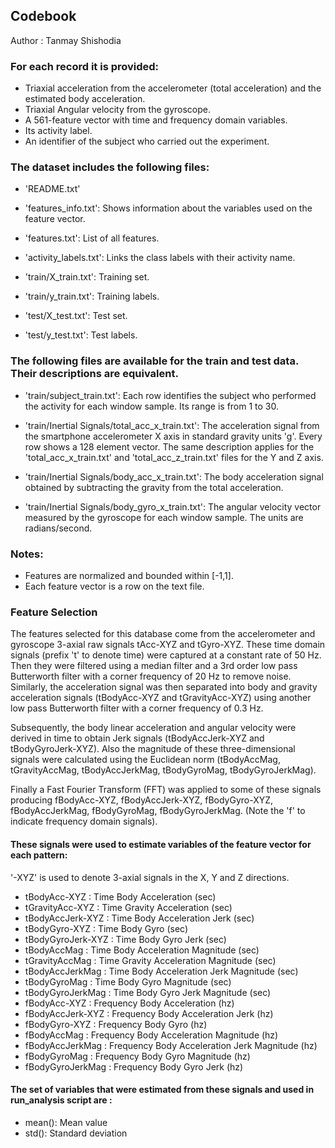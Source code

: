 ## Codebook
Author : Tanmay Shishodia

### For each record it is provided:

- Triaxial acceleration from the accelerometer (total acceleration) and the estimated body acceleration.
- Triaxial Angular velocity from the gyroscope. 
- A 561-feature vector with time and frequency domain variables. 
- Its activity label. 
- An identifier of the subject who carried out the experiment.

### The dataset includes the following files:

- 'README.txt'

- 'features_info.txt': Shows information about the variables used on the feature vector.

- 'features.txt': List of all features.

- 'activity_labels.txt': Links the class labels with their activity name.

- 'train/X_train.txt': Training set.

- 'train/y_train.txt': Training labels.

- 'test/X_test.txt': Test set.

- 'test/y_test.txt': Test labels.

### The following files are available for the train and test data. Their descriptions are equivalent. 

- 'train/subject_train.txt': Each row identifies the subject who performed the activity for each window sample. Its range is from 1 to 30. 

- 'train/Inertial Signals/total_acc_x_train.txt': The acceleration signal from the smartphone accelerometer X axis in standard gravity units 'g'. Every row shows a 128 element vector. The same description applies for the 'total_acc_x_train.txt' and 'total_acc_z_train.txt' files for the Y and Z axis. 

- 'train/Inertial Signals/body_acc_x_train.txt': The body acceleration signal obtained by subtracting the gravity from the total acceleration. 

- 'train/Inertial Signals/body_gyro_x_train.txt': The angular velocity vector measured by the gyroscope for each window sample. The units are radians/second. 

### Notes: 

- Features are normalized and bounded within [-1,1].
- Each feature vector is a row on the text file.

### Feature Selection 

The features selected for this database come from the accelerometer and gyroscope 3-axial raw signals tAcc-XYZ and tGyro-XYZ. These time domain signals (prefix 't' to denote time) were captured at a constant rate of 50 Hz. Then they were filtered using a median filter and a 3rd order low pass Butterworth filter with a corner frequency of 20 Hz to remove noise. Similarly, the acceleration signal was then separated into body and gravity acceleration signals (tBodyAcc-XYZ and tGravityAcc-XYZ) using another low pass Butterworth filter with a corner frequency of 0.3 Hz. 

Subsequently, the body linear acceleration and angular velocity were derived in time to obtain Jerk signals (tBodyAccJerk-XYZ and tBodyGyroJerk-XYZ). Also the magnitude of these three-dimensional signals were calculated using the Euclidean norm (tBodyAccMag, tGravityAccMag, tBodyAccJerkMag, tBodyGyroMag, tBodyGyroJerkMag). 

Finally a Fast Fourier Transform (FFT) was applied to some of these signals producing fBodyAcc-XYZ, fBodyAccJerk-XYZ, fBodyGyro-XYZ, fBodyAccJerkMag, fBodyGyroMag, fBodyGyroJerkMag. (Note the 'f' to indicate frequency domain signals). 

#### These signals were used to estimate variables of the feature vector for each pattern:  
'-XYZ' is used to denote 3-axial signals in the X, Y and Z directions.

- tBodyAcc-XYZ : Time Body Acceleration (sec)
- tGravityAcc-XYZ : Time Gravity Acceleration (sec)
- tBodyAccJerk-XYZ : Time Body Acceleration Jerk (sec) 
- tBodyGyro-XYZ : Time Body Gyro (sec)
- tBodyGyroJerk-XYZ : Time Body Gyro Jerk (sec)
- tBodyAccMag : Time Body Acceleration Magnitude (sec)
- tGravityAccMag : Time Gravity Acceleration Magnitude (sec)
- tBodyAccJerkMag : Time Body Acceleration Jerk Magnitude (sec)
- tBodyGyroMag : Time Body Gyro Magnitude (sec)
- tBodyGyroJerkMag : Time Body Gyro Jerk Magnitude (sec)
- fBodyAcc-XYZ : Frequency Body Acceleration (hz)
- fBodyAccJerk-XYZ : Frequency Body Acceleration Jerk (hz)
- fBodyGyro-XYZ : Frequency Body Gyro (hz)
- fBodyAccMag : Frequency Body Acceleration Magnitude (hz)
- fBodyAccJerkMag : Frequency Body Acceleration Jerk Magnitude (hz)
- fBodyGyroMag : Frequency Body Gyro Magnitude (hz)
- fBodyGyroJerkMag : Frequency Body Gyro Jerk (hz)

#### The set of variables that were estimated from these signals and used in run_analysis script are : 

- mean(): Mean value
- std(): Standard deviation
